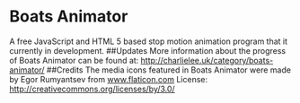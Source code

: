 # Boats Animator
A free JavaScript and HTML 5 based stop motion animation program that it currently in development.
##Updates
More information about the progress of Boats Animator can be found at:
http://charlielee.uk/category/boats-animator/
##Credits
The media icons featured in Boats Animator were made by Egor Rumyantsev from www.flaticon.com 
License: http://creativecommons.org/licenses/by/3.0/

